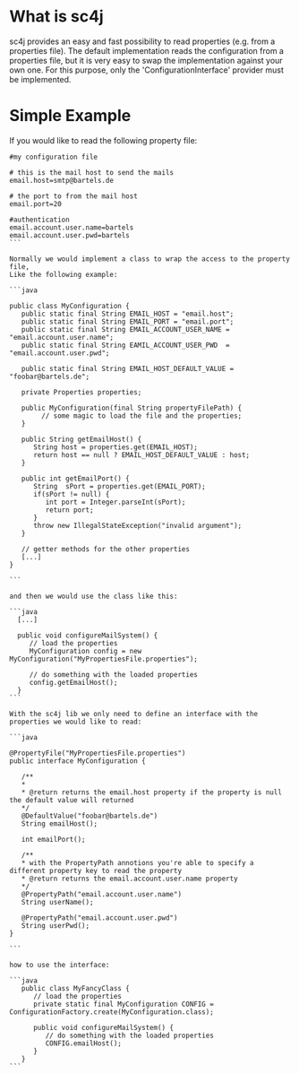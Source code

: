What is sc4j
============

sc4j provides an easy and fast possibility to read properties (e.g. from a properties file).
The default implementation reads the configuration from a properties file, 
but it is very easy to swap the implementation against your own one.
For this purpose, only the 'ConfigurationInterface' provider must be implemented.

Simple Example
==============

If you would like to read the following property file:

````
#my configuration file

# this is the mail host to send the mails
email.host=smtp@bartels.de

# the port to from the mail host
email.port=20

#authentication 
email.account.user.name=bartels
email.account.user.pwd=bartels
```
	
Normally we would implement a class to wrap the access to the property file,
Like the following example:

```java

public class MyConfiguration {
   public static final String EMAIL_HOST = "email.host";
   public static final String EMAIL_PORT = "email.port";
   public static final String EMAIL_ACCOUNT_USER_NAME = "email.account.user.name";
   public static final String EAMIL_ACCOUNT_USER_PWD  = "email.account.user.pwd";
   
   public static final String EMAIL_HOST_DEFAULT_VALUE = "foobar@bartels.de";
   
   private Properties properties;
   
   public MyConfiguration(final String propertyFilePath) {
        // some magic to load the file and the properties;
   }
   
   public String getEmailHost() {
      String host = properties.get(EMAIL_HOST);
      return host == null ? EMAIL_HOST_DEFAULT_VALUE : host;
   }
   
   public int getEmailPort() {
      String  sPort = properties.get(EMAIL_PORT);
      if(sPort != null) {
         int port = Integer.parseInt(sPort);
         return port;
      }
      throw new IllegalStateException("invalid argument");
   }
   
   // getter methods for the other properties
   [...]
}

```

and then we would use the class like this:

```java
  [...]
  
  public void configureMailSystem() {
     // load the properties
     MyConfiguration config = new MyConfiguration("MyPropertiesFile.properties");  
     
     // do something with the loaded properties
     config.getEmailHost();
  }
```

With the sc4j lib we only need to define an interface with the properties we would like to read:

```java

@PropertyFile("MyPropertiesFile.properties")
public interface MyConfiguration {

   /**
   *
   * @return returns the email.host property if the property is null the default value will returned
   */
   @DefaultValue("foobar@bartels.de")
   String emailHost();

   int emailPort();
   
   /**
   * with the PropertyPath annotions you're able to specify a different property key to read the property
   * @return returns the email.account.user.name property
   */
   @PropertyPath("email.account.user.name")
   String userName();

   @PropertyPath("email.account.user.pwd")
   String userPwd();
}

```

how to use the interface:

```java
   public class MyFancyClass {
      // load the properties
      private static final MyConfiguration CONFIG = ConfigurationFactory.create(MyConfiguration.class);
   
      public void configureMailSystem() {
         // do something with the loaded properties
         CONFIG.emailHost();
      }
   }
```
